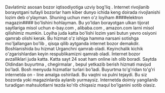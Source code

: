 Davlatimiz asosan bozor iqtisodiyotiga uzviy bog'liq . Internet rivojlanib borayotgani tufayli bozorlar ham kiber dunyo 
ichida keng doirada rivojlanishi lozim deb o'ylayman. Shuning uchun men o'z loyiham ####elektron magazin#### bo'lishini 
hohlayman. Bu yo'ldan borayotgan ulkan tijorat saytlariga misol uchun e-bay.com , alibaba.com ,  amazon.com larni misol 
qilishimiz mumkin. Loyiha juda katta bo'lishi lozim yani butun yevro osiyoni qamrab olishi kerak. 
Bu hizmat o'z ishiga hamma narsani sotishga mo'ljallangan bo'lib , qisqa qilib aytganda internet bozor demakdir.
Boshlanishida bu hizmat Urganchni qamrab oladi. Keyinchalik kichik o'zgarishlardan keyin respublikamizni qamrab oladi. 
Internet bozor avzalliklari juda katta. Katta sayt 24 soat ham online ish olib boradi. Saytda Oldindan buyurtma , chegirmalar 
, bepul yetkazib berish hizmati mavjud bo'ladi.  Bosh menyuda hizmatlar turlari bo'ladi. Buyurtma to'g'ridan to'g'ri internetda 
on - line amalga oshiriladi. Bu vaqtni va pulni tejaydi. Bu siz bozorda yoki magazinlarda aylanib yurmaysiz. Internetda doimiy
yangilanib turadigan mahsulotlarni tezda ko'rib chiqasiz maqul bo'lganini sotib olasiz. 
